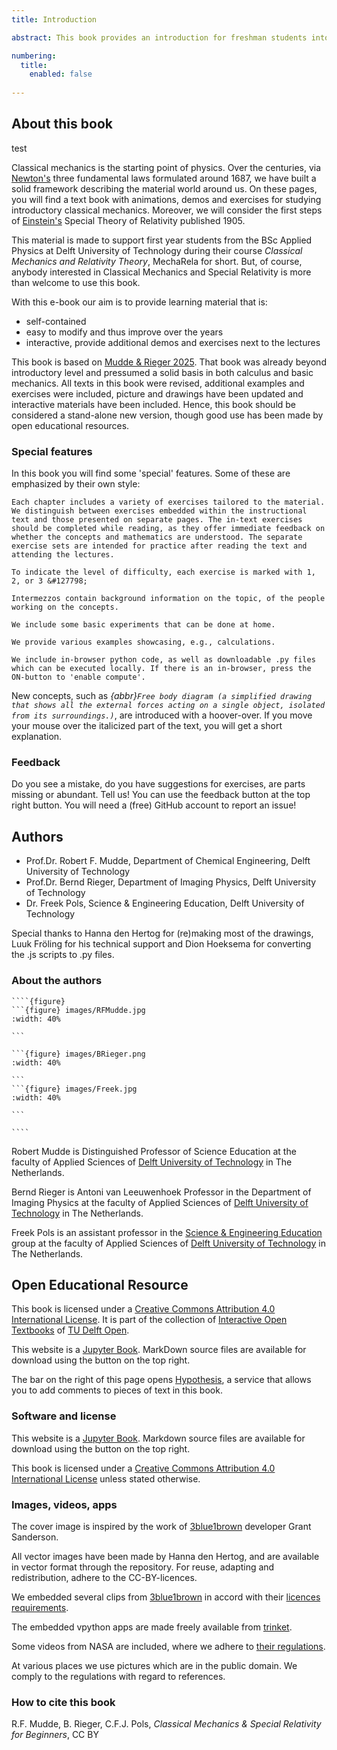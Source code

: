 ```yaml
---
title: Introduction

abstract: This book provides an introduction for freshman students into the world of classical mechanics and special relativity theory. Much of physics is build on the basic ideas from classical mechanics. Hence an early introduction to the topic can be beneficial for new students. However, at the start of studying physics, lots of the required math is not available yet. That means that all kind of concepts that are very useful can not be invoked in the lectures and teaching. That does not have to be a disadvantage. It can also be used to help the students by introducing some math and coupling it directly to the physics, making more clear why mathematics should be studied and what its 'practical use' is. With this book, we aim to introduce new students directly at the start of their studies into the world of physics, more specifically the world of Newton, Galilei and many others who laid the foundation of physics. We aim to help students getting a good understanding of the theory, i.e. the framework of physics. What is 'work' and why do we use it? Why is kinetic energy $\frac{1}{2}mv^2$ and not $\frac{1}{3}mv^2$ or $\frac{1}{2}mv^3$? Both 3's are fundamentally wrong, but what is behind it?

numbering:
  title:
    enabled: false
    
---
```


## About this book
test

Classical mechanics is the starting point of physics. Over the centuries, via [Newton's](https://en.wikipedia.org/wiki/Isaac_Newton) three fundamental laws formulated around 1687, we have built a solid framework describing the material world around us. On these pages, you will find a text book with animations, demos and exercises for studying introductory classical mechanics. Moreover, we will consider the first steps of [Einstein's](https://en.wikipedia.org/wiki/Albert_Einstein) Special Theory of Relativity published 1905.

This material is made to support first year students from the BSc Applied Physics at Delft University of Technology during their course *Classical Mechanics and Relativity Theory*, MechaRela for short. But, of course, anybody interested in Classical Mechanics and Special Relativity is more than welcome to use this book.

With this e-book our aim is to provide learning material that is:

* self-contained
* easy to modify and thus improve over the years
* interactive, provide additional demos and exercises next to the lectures

This book is based on [Mudde & Rieger 2025](https://interactivetextbooks.tudelft.nl/dev/mechanica/). <!-- replace link by DOI --> That book was already beyond introductory level and pressumed a solid basis in both calculus and basic mechanics. All texts in this book were revised, additional examples and exercises were included, picture and drawings have been updated and interactive materials have been included. Hence, this book should be considered a stand-alone new version, though good use has been made by open educational resources.


### Special features

In this book you will find some 'special' features. Some of these are emphasized by their own style:

```{exercise} &#127798;
Each chapter includes a variety of exercises tailored to the material. We distinguish between exercises embedded within the instructional text and those presented on separate pages. The in-text exercises should be completed while reading, as they offer immediate feedback on whether the concepts and mathematics are understood. The separate exercise sets are intended for practice after reading the text and attending the lectures.

To indicate the level of difficulty, each exercise is marked with 1, 2, or 3 &#127798;
```

```{intermezzo} Intermezzos
Intermezzos contain background information on the topic, of the people working on the concepts.
```

```{experiment} Experiments
We include some basic experiments that can be done at home.
```

```{example} Examples
We provide various examples showcasing, e.g., calculations.
```

```{tip} Python
We include in-browser python code, as well as downloadable .py files which can be executed locally. If there is an in-browser, press the ON-button to 'enable compute'.
```

New concepts, such as *{abbr}`Free body diagram (a simplified drawing that shows all the external forces acting on a single object, isolated from its surroundings.)`*, are introduced with a hoover-over. If you move your mouse over the italicized part of the text, you will get a short explanation. 


### Feedback

Do you see a mistake, do you have suggestions for exercises, are parts missing or abundant. Tell us! You can use the feedback button at the top right button. You will need a (free) GitHub account to report an issue!


## Authors

* Prof.Dr. Robert F. Mudde, Department of Chemical Engineering, Delft University of Technology
* Prof.Dr. Bernd Rieger, Department of Imaging Physics, Delft University of Technology
* Dr. Freek Pols, Science \& Engineering Education, Delft University of Technology

Special thanks to Hanna den Hertog for (re)making most of the drawings, Luuk Fröling for his technical support and Dion Hoeksema for converting the .js scripts to .py files.


### About the authors

`````{aside}
````{figure}
```{figure} images/RFMudde.jpg
:width: 40%

``` 

```{figure} images/BRieger.png
:width: 40%

``` 
```{figure} images/Freek.jpg
:width: 40%

``` 

```` 
`````
Robert Mudde is Distinguished Professor of Science Education at the faculty of Applied Sciences of [Delft University of Technology](http://www.tudelft.nl/) in The Netherlands.

Bernd Rieger is Antoni van Leeuwenhoek Professor in the Department of Imaging Physics at the faculty of Applied Sciences of [Delft University of Technology](http://www.tudelft.nl/) in The Netherlands.

Freek Pols is an assistant professor in the [Science \& Engineering Education](https://www.tudelft.nl/en/faculty-of-applied-sciences/about-faculty/departments/science-engineering-education-seed) group at the faculty of Applied Sciences of [Delft University of Technology](http://www.tudelft.nl/) in The Netherlands.


## Open Educational Resource

This book is licensed under a [Creative Commons Attribution 4.0 International License](http://creativecommons.org/licenses/by/4.0/). It is part of the collection of [Interactive Open Textbooks](https://textbooks.open.tudelft.nl/textbooks/catalog/category/interactive) of [TU Delft Open](https://textbooks.open.tudelft.nl/textbooks/index).

This website is a [Jupyter Book](https://jupyterbook.org/intro.html). MarkDown source files are available for download using the button on the top right.

The bar on the right of this page opens [Hypothesis](https://web.hypothes.is/), a service that allows you to add comments to pieces of text in this book.

<!-- ![](https://i.creativecommons.org/l/by/4.0/88x31.png) -->


### Software and license

This website is a [Jupyter Book](https://jupyterbook.org/intro.html). Markdown source files are available for download using the button on the top right.

This book is licensed under a [Creative Commons Attribution 4.0 International License](https://creativecommons.org/licenses/by/4.0/) unless stated otherwise.


### Images, videos, apps 

The cover image is inspired by the work of [3blue1brown](https://www.3blue1brown.com/) developer Grant Sanderson. 

All vector images have been made by Hanna den Hertog, and are available in vector format through the repository. For reuse, adapting and redistribution, adhere to the CC-BY-licences.

We embedded several clips from [3blue1brown](https://www.3blue1brown.com/) in accord with their [licences requirements](https://www.3blue1brown.com/contact#licensing-inquiry).

The embedded vpython apps are made freely available from [trinket](https://trinket.io/).

Some videos from NASA are included, where we adhere to [their regulations](https://www.nasa.gov/nasa-brand-center/images-and-media/).

At various places we use pictures which are in the public domain. We comply to the regulations with regard to references.

### How to cite this book

R.F. Mudde, B. Rieger, C.F.J. Pols, *Classical Mechanics \& Special Relativity for Beginners*, CC BY<!--TU Delft Open, 2025, [LINK DOI]-->
